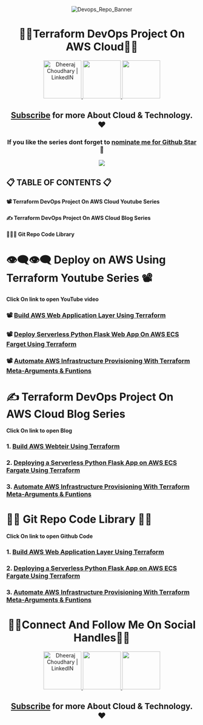 <div align="center">

![Devops_Repo_Banner](https://github.com/dheeraj3choudhary/Terraform-And-AWS-Devops-Project/assets/88716270/88316e61-c4e3-4c05-843e-7c30cad4952f)

# 👨‍💻Terraform DevOps Project On AWS Cloud👨‍💻

<a href="https://www.linkedin.com/in/dheeraj-choudhary/" target="_blank">
  <img height="100" alt="Dheeraj Choudhary | LinkedIN"  src="https://user-images.githubusercontent.com/60597290/152035581-a7c6c0c3-65c3-4160-89c0-e90ddc1e8d4e.png"/>
</a> 

<a href="https://www.youtube.com/@dheeraj-choudhary?sub_confirmation=1">
    <img height="100" src="https://user-images.githubusercontent.com/60597290/152035929-b7f75d38-e1c2-4325-a97e-7b934b8534e2.png" />
</a>  

<a href="https://twitter.com/DheerajC30">
    <img height="100" src="https://user-images.githubusercontent.com/60597290/152035696-80cad2ec-b4dd-4552-88e6-b6b466124f5b.png" />
</a>  

## [Subscribe](https://www.youtube.com/@dheeraj-choudhary?sub_confirmation=1) for more About Cloud & Technology. ❤

### If you like the series dont forget to [nominate me for Github Star](https://stars.github.com/nominate/) 🌟

<a href="https://www.buymeacoffee.com/Dheeraj3"><img src="https://img.buymeacoffee.com/button-api/?text=Buy me a coffee&emoji=&slug=Dheeraj3&button_colour=5F7FFF&font_colour=ffffff&font_family=Cookie&outline_colour=000000&coffee_colour=FFDD00"></a>

</div>


## 📋 TABLE OF CONTENTS 📋
#### 📽 Terraform DevOps Project On AWS Cloud Youtube Series
#### ✍ Terraform DevOps Project On AWS Cloud Blog Series 
#### 👨🏻‍💻 Git Repo Code Library

# 👁‍🗨👁‍🗨 Deploy on AWS Using Terraform Youtube Series 📽
**Click On link to open YouTube video**

### 📽 [Build AWS Web Application Layer Using Terraform](https://youtu.be/M1qVScFHj3A)
### 📽 [Deploy Serverless Python Flask Web App On AWS ECS Farget Using Terraform](https://youtu.be/_tHj9R8WsHo)
### 📽 [Automate AWS Infrastructure Provisioning With Terraform Meta-Arguments & Funtions](https://youtu.be/3MFh9AZICmA)

# ✍ Terraform DevOps Project On AWS Cloud Blog Series
**Click On link to open Blog**
### 1. [Build AWS Webteir Using Terraform](https://www.dheeraj3choudhary.com/build-aws-webteir-with-terraform-infra-as-code/)
### 2. [Deploying a Serverless Python Flask App on AWS ECS Fargate Using Terraform](https://www.dheeraj3choudhary.com/deploying-a-serverless-python-flask-app-on-aws-ecs-fargate-using-terraform)
### 3. [Automate AWS Infrastructure Provisioning With Terraform Meta-Arguments & Funtions](https://www.dheeraj3choudhary.com/automating-aws-infrastructure-with-terraform-functions/)

# 👨‍💻 Git Repo Code Library 👨‍💻
**Click On link to open Github Code**
### 1. [Build AWS Web Application Layer Using Terraform](https://github.com/dheeraj3choudhary/Terraform-And-AWS-Devops-Project/tree/main/AWS_WebApplication_Tier_Project)
### 2. [Deploying a Serverless Python Flask App on AWS ECS Fargate Using Terraform](https://github.com/dheeraj3choudhary/Terraform-And-AWS-Devops-Project/tree/main/python_app_ecs_project)
### 3. [Automate AWS Infrastructure Provisioning With Terraform Meta-Arguments & Funtions](https://github.com/dheeraj3choudhary/Terraform-And-AWS-Devops-Project/tree/main/Infra_automation_with_terraform_functions)

<div align="center">

# 👨‍💻Connect And Follow Me On Social Handles👨‍💻

<a href="https://www.linkedin.com/in/dheeraj-choudhary/" target="_blank">
  <img height="100" alt="Dheeraj Choudhary | LinkedIN"  src="https://user-images.githubusercontent.com/60597290/152035581-a7c6c0c3-65c3-4160-89c0-e90ddc1e8d4e.png"/>
</a> 

<a href="https://www.youtube.com/@dheeraj-choudhary?sub_confirmation=1">
    <img height="100" src="https://user-images.githubusercontent.com/60597290/152035929-b7f75d38-e1c2-4325-a97e-7b934b8534e2.png" />
</a>  

<a href="https://twitter.com/DheerajC30">
    <img height="100" src="https://user-images.githubusercontent.com/60597290/152035696-80cad2ec-b4dd-4552-88e6-b6b466124f5b.png" />
</a>  

## [Subscribe](https://www.youtube.com/@dheeraj-choudhary?sub_confirmation=1) for more About Cloud & Technology. ❤

</div>


